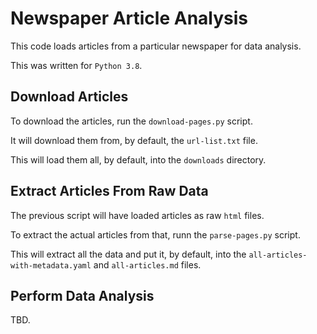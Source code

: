# Newspaper Article Analysis

This code loads articles from a particular newspaper for data analysis.

This was written for `Python 3.8`.

## Download Articles

To download the articles, run the `download-pages.py` script.

It will download them from, by default, the `url-list.txt` file.

This will load them all, by default, into the `downloads` directory.

## Extract Articles From Raw Data

The previous script will have loaded articles as raw `html` files.

To extract the actual articles from that, runn the `parse-pages.py` script.

This will extract all the data and put it, by default, into the `all-articles-with-metadata.yaml` 
and `all-articles.md` files.

## Perform Data Analysis

TBD.
